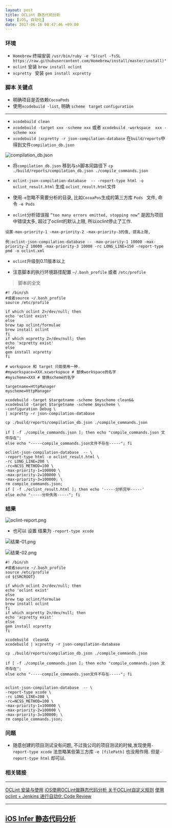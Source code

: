 ```yaml
---
layout: post
title: OCLint 静态代码分析 
tag: [iOS, 自动化]
date: 2017-06-16 00:47:46 +09:00
---
```



### 环境

* `Homebrew`  终端安装 `/usr/bin/ruby -e "$(curl -fsSL https://raw.githubusercontent.com/Homebrew/install/master/install)"
`
* `oclint` 安装  `brew install oclint`
* `xcpretty ` 安装  `gem install xcpretty`

### 脚本 关键点

-  明确项目是否依赖`CocoaPods` 
-  使用`xcodebuild -list`, 明确 `scheme ` `target` `configuration ` 
-----------------------------
*  `xcodebuild clean`
*  `xcodebuild -target xxx -scheme xxx` 或者 `xcodebuild -workspace  xxx -scheme xxx`
*  `xcodebuild |xcpretty -r json-compilation-database` 
在`build/reports`中得到文件`compilation_db.json`

![compilation_db.json](http://upload-images.jianshu.io/upload_images/1435355-ed44f428ee5b121c.png?imageMogr2/auto-orient/strip%7CimageView2/2/w/1240)

*  将`compilation_db.json` 移到与`sh`脚本同路径下 
`cp ./build/reports/compilation_db.json ./compile_commands.json`

* `oclint-json-compilation-database  -- -report-type html -o oclint_result.html` 生成 `oclint_result.html`文件 

* 使用`-e`忽略不需要分析的目录, 比如`CocoaPos`生成的第三方库 
`Pods ` 文件, 命令 `-e Pods`

* `oclint`分析错误报 `”too many errors emitted, stopping now”` 是因为项目中错误太多, 超过了oclint的默认上限, 所以oclint停止了工作.

```
设置-max-priority-1 -max-priority-2 -max-priority-3的值, 提高上限,

例:oclint-json-compilation-database -- -max-priority-1 10000 -max-priority-2 10000 -max-priority-3 10000 -rc LONG_LINE=150 -report-type pmd -o oclint.xml
```

* `oclint`升级到0.11版本以上

* 注意脚本的执行环境路径配置 `~/.bash_profile` 或者   `/etc/profile`

> 脚本的全文

```
#! /bin/sh
#或者source ~/.bash_profile
source /etc/profile

if which oclint 2>/dev/null; then
echo 'oclint exist'
else
brew tap oclint/formulae
brew install oclint
fi
if which xcpretty 2>/dev/null; then
echo 'xcpretty exist'
else
gem install xcpretty
fi

# workspace 和 target 只能使用一种. 
#myworkspace=XXX.xcworkspace # 替换workspace的名字
#myscheme=XXX # 替换scheme的名字

targetname=HttpManager
myscheme=HttpManager

xcodebuild -target $targetname -scheme $myscheme clean&&
xcodebuild -target $targetname -scheme $myscheme \
-configuration Debug \
| xcpretty -r json-compilation-database

cp ./build/reports/compilation_db.json ./compile_commands.json

if [ -f ./compile_commands.json ]; then echo "compile_commands.json 文件存在";
else echo "-----compile_commands.json文件不存在-----"; fi

oclint-json-compilation-database  -- \
-report-type html -o oclint_result.html \
-rc LONG_LINE=200 \
-rc=NCSS_METHOD=100 \
-max-priority-1=100000 \
-max-priority-2=100000 \
-max-priority-3=100000; \
rm compile_commands.json;
if [ -f ./oclint_result.html ]; then echo '-----分析完毕-----'
else echo "-----分析失败-----"; fi

```

### 结果


![oclint-report.png](http://upload-images.jianshu.io/upload_images/1435355-ac4760698197a028.png?imageMogr2/auto-orient/strip%7CimageView2/2/w/1240)

* 也可以 设置 结果为 `-report-type xcode`


![结果-01.png](http://upload-images.jianshu.io/upload_images/1435355-74dd3f70d09c8d0c.png?imageMogr2/auto-orient/strip%7CimageView2/2/w/1240)


![结果-02.png](http://upload-images.jianshu.io/upload_images/1435355-e62a042d90e75703.png?imageMogr2/auto-orient/strip%7CimageView2/2/w/1240)

```
#! /bin/sh
#或者source ~/.bash_profile
source /etc/profile
cd ${SRCROOT}

if which oclint 2>/dev/null; then
echo 'oclint exist'
else
brew tap oclint/formulae
brew install oclint
fi
if which xcpretty 2>/dev/null; then
echo 'xcpretty exist'
else
gem install xcpretty
fi

xcodebuild  clean&&
xcodebuild | xcpretty -r json-compilation-database

cp ./build/reports/compilation_db.json ./compile_commands.json

if [ -f ./compile_commands.json ]; then echo "compile_commands.json 文件存在";
else echo "-----compile_commands.json文件不存在-----"; fi


oclint-json-compilation-database  -- \
-report-type xcode \
-rc LONG_LINE=200 \
-rc=NCSS_METHOD=100 \
-max-priority-1=100000 \
-max-priority-2=100000 \
-max-priority-3=100000; \
rm compile_commands.json;
```

### 问题

* 随意创建的项目测试没有问题, 不过我公司的项目测试的时候,发现使用`-report-type xcode` 法忽略某些第三方库 `-e [filePath]` 也没用作用. 但是`-report-type html` 却可以.

### 相关链接

-----------
[OCLint 安装与使用](https://segmentfault.com/a/1190000005150573)
[iOS使用OCLint做静态代码分析
](http://www.jianshu.com/p/4f505e92d557)
[关于OCLint自定义规则](http://www.jianshu.com/p/fc7f487e2491)
[使用 oclint + Jenkins 进行自动化 Code Review](http://www.jianshu.com/p/556150958c78)


---------------
[iOS Infer 静态代码分析](http://www.jianshu.com/p/c289cfae49ce)
------------



